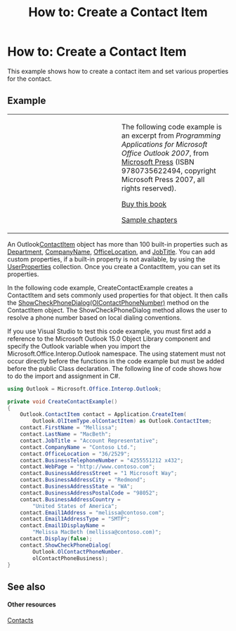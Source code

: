 ﻿---
title: 'How to: Create a Contact Item'
TOCTitle: 'How to: Create a Contact Item'
ms:assetid: b316294a-7f70-4e54-9375-4dc515e9fd11
ms:mtpsurl: https://msdn.microsoft.com/en-us/library/Ff184633(v=office.15)
ms:contentKeyID: 55119823
ms.date: 07/24/2014
mtps_version: v=office.15
dev_langs:
- csharp
---

# How to: Create a Contact Item

This example shows how to create a contact item and set various properties for the contact.

## Example

<table>
<colgroup>
<col style="width: 50%" />
<col style="width: 50%" />
</colgroup>
<tbody>
<tr class="odd">
<td><p></p></td>
<td><p>The following code example is an excerpt from <em>Programming Applications for Microsoft Office Outlook 2007</em>, from <a href="http://www.microsoft.com/learning/books/default.mspx">Microsoft Press</a> (ISBN 9780735622494, copyright Microsoft Press 2007, all rights reserved).</p>
<p><a href="http://www.amazon.com/gp/product/0735622493?ie=utf8%26tag=msmsdn-20%26linkcode=as2%26camp=1789%26creative=9325%26creativeasin=0735622493">Buy this book</a></p>
<p><a href="https://msdn.microsoft.com/en-us/library/cc513844(v=office.15)">Sample chapters</a></p></td>
</tr>
</tbody>
</table>


An Outlook[ContactItem](https://msdn.microsoft.com/en-us/library/bb644956\(v=office.15\)) object has more than 100 built-in properties such as [Department](https://msdn.microsoft.com/en-us/library/bb610564\(v=office.15\)), [CompanyName](https://msdn.microsoft.com/en-us/library/bb610212\(v=office.15\)), [OfficeLocation](https://msdn.microsoft.com/en-us/library/bb647145\(v=office.15\)), and [JobTitle](https://msdn.microsoft.com/en-us/library/bb609294\(v=office.15\)). You can add custom properties, if a built-in property is not available, by using the [UserProperties](https://msdn.microsoft.com/en-us/library/bb611428\(v=office.15\)) collection. Once you create a ContactItem, you can set its properties.

In the following code example, CreateContactExample creates a ContactItem and sets commonly used properties for that object. It then calls the [ShowCheckPhoneDialog(OlContactPhoneNumber)](https://msdn.microsoft.com/en-us/library/bb646168\(v=office.15\)) method on the ContactItem object. The ShowCheckPhoneDialog method allows the user to resolve a phone number based on local dialing conventions.

If you use Visual Studio to test this code example, you must first add a reference to the Microsoft Outlook 15.0 Object Library component and specify the Outlook variable when you import the Microsoft.Office.Interop.Outlook namespace. The using statement must not occur directly before the functions in the code example but must be added before the public Class declaration. The following line of code shows how to do the import and assignment in C\#.

``` csharp
using Outlook = Microsoft.Office.Interop.Outlook;
```

``` csharp
private void CreateContactExample()
{
    Outlook.ContactItem contact = Application.CreateItem(
        Outlook.OlItemType.olContactItem) as Outlook.ContactItem;
    contact.FirstName = "Mellissa";
    contact.LastName = "MacBeth";
    contact.JobTitle = "Account Representative";
    contact.CompanyName = "Contoso Ltd.";
    contact.OfficeLocation = "36/2529";
    contact.BusinessTelephoneNumber = "4255551212 x432";
    contact.WebPage = "http://www.contoso.com";
    contact.BusinessAddressStreet = "1 Microsoft Way";
    contact.BusinessAddressCity = "Redmond";
    contact.BusinessAddressState = "WA";
    contact.BusinessAddressPostalCode = "98052";
    contact.BusinessAddressCountry =
        "United States of America";
    contact.Email1Address = "melissa@contoso.com";
    contact.Email1AddressType = "SMTP";
    contact.Email1DisplayName =
        "Melissa MacBeth (mellissa@contoso.com)";
    contact.Display(false);
    contact.ShowCheckPhoneDialog(
        Outlook.OlContactPhoneNumber.
        olContactPhoneBusiness);
}
```

## See also

#### Other resources

[Contacts](contacts.md)

